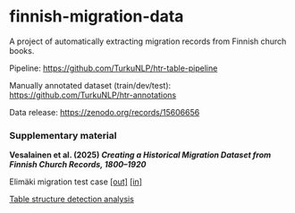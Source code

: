 # finnish-migration-data
A project of automatically extracting migration records from Finnish church books.

Pipeline: https://github.com/TurkuNLP/htr-table-pipeline

Manually annotated dataset (train/dev/test): https://github.com/TurkuNLP/htr-annotations

Data release: https://zenodo.org/records/15606656

### Supplementary material

**Vesalainen et al. (2025) _Creating a Historical Migration Dataset from Finnish Church Records, 1800–1920_**

Elimäki migration test case [[out]](https://echo360.org.uk/media/0fb282a9-138d-4f6e-808d-bbc8b376d499/public) [[in]](https://echo360.org.uk/media/e34a1ba4-c88f-4d0f-b3e3-cc9376f109a2/public)

[Table structure detection analysis](https://github.com/TurkuNLP/finnish-migration-data/blob/main/supplementary_material/johd_error_analysis.pdf)


